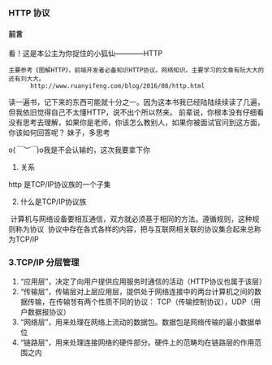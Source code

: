 ### HTTP 协议

#### 前言
  看！这是本公主为你捉住的小狐仙————HTTP
  
```
主要参考《图解HTTP》，前端开发者必备知识HTTP协议。网络知识。主要学习的文章有阮大大的还有刘大大。
      http://www.ruanyifeng.com/blog/2016/08/http.html
```

读一遍书，记下来的东西可能就十分之一。因为这本书我已经陆陆续续读了几遍，但我依旧觉得自己不太懂HTTP，说不出个所以然来。
前辈说，你根本没有仔细看没有思考去理解，如果你是老师，你该怎么教别人，如果你被面试官问到这方面，你该如何回答呢？
妹子，多思考

o(*￣︶￣*)o我是不会认输的，这次我要拿下你

1. 关系

  http 是TCP/IP协议族的一个子集
  
2. 什么是TCP/IP协议族

  计算机与网络设备要相互通信，双方就必须基于相同的方法。遵循规则，这种规则称为协议
  协议中存在各式各样的内容，把与互联网相关联的协议集合起来总称为TCP/IP
  
### 3.TCP/IP 分层管理
 1. “应用层”，决定了向用户提供应用服务时通信的活动（HTTP协议也属于该层）
 2.  “传输层”，传输层对上层应用层，提供处于网络连接中的两台计算机之间的数据传输，在传输쳉有两个性质不同的协议：
      TCP（传输控制协议），UDP（用户数据报协议）
  3. “网络层”，用来处理在网络上流动的数据包。数据包是网络传输的最小数据单位
  4. “链路层”，用来处理连接网络的硬件部分。硬件上的范畴均在链路层的作用范围之内
  

